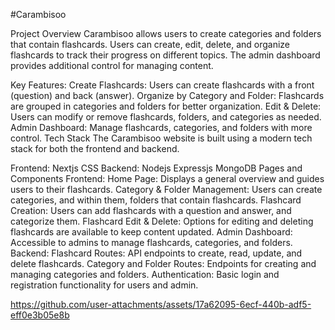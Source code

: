 #Carambisoo

Project Overview
Carambisoo allows users to create categories and folders that contain flashcards. Users can create, edit, delete, and organize flashcards to track their progress on different topics. The admin dashboard provides additional control for managing content.

Key Features:
Create Flashcards: Users can create flashcards with a front (question) and back (answer).
Organize by Category and Folder: Flashcards are grouped in categories and folders for better organization.
Edit & Delete: Users can modify or remove flashcards, folders, and categories as needed.
Admin Dashboard: Manage flashcards, categories, and folders with more control.
Tech Stack
The Carambisoo website is built using a modern tech stack for both the frontend and backend.

Frontend:
Nextjs CSS
Backend:
Nodejs Expressjs MongoDB
Pages and Components
Frontend:
Home Page: Displays a general overview and guides users to their flashcards.
Category & Folder Management: Users can create categories, and within them, folders that contain flashcards.
Flashcard Creation: Users can add flashcards with a question and answer, and categorize them.
Flashcard Edit & Delete: Options for editing and deleting flashcards are available to keep content updated.
Admin Dashboard: Accessible to admins to manage flashcards, categories, and folders.
Backend:
Flashcard Routes: API endpoints to create, read, update, and delete flashcards.
Category and Folder Routes: Endpoints for creating and managing categories and folders.
Authentication: Basic login and registration functionality for users and admin.

https://github.com/user-attachments/assets/17a62095-6ecf-440b-adf5-eff0e3b05e8b

